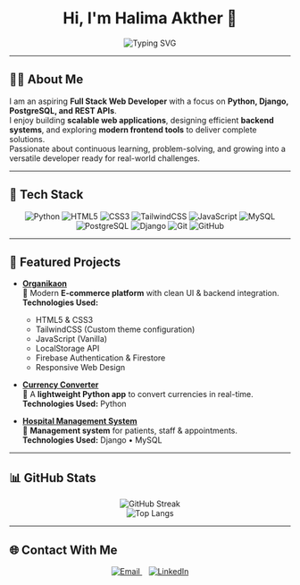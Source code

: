 <!-- Minimal & Professional GitHub Profile README -->

<div align="center">

# Hi, I'm **Halima Akther 👋**

<!-- Typing Effect -->
<img src="https://readme-typing-svg.demolab.com?font=Fira+Code&size=24&pause=1200&color=0ABAB5&center=true&vCenter=true&width=600&lines=Python+Developer+%7C+Full+Stack+Web+Application+Developer" alt="Typing SVG" />

</div>

---

## 🧑‍💻 About Me  

I am an aspiring **Full Stack Web Developer** with a focus on **Python, Django, PostgreSQL, and REST APIs**.  
I enjoy building **scalable web applications**, designing efficient **backend systems**, and exploring **modern frontend tools** to deliver complete solutions.  
Passionate about continuous learning, problem-solving, and growing into a versatile developer ready for real-world challenges.  

---

## 🚀 Tech Stack  

<div align="center">

![Python](https://img.shields.io/badge/Python-3670A0?style=for-the-badge&logo=python&logoColor=ffdd54) 
![HTML5](https://img.shields.io/badge/HTML5-E34F26?style=for-the-badge&logo=html5&logoColor=white) 
![CSS3](https://img.shields.io/badge/CSS3-1572B6?style=for-the-badge&logo=css3&logoColor=white) 
![TailwindCSS](https://img.shields.io/badge/TailwindCSS-06B6D4?style=for-the-badge&logo=tailwind-css&logoColor=white) 
![JavaScript](https://img.shields.io/badge/JavaScript-F7DF1E?style=for-the-badge&logo=javascript&logoColor=000) 
![MySQL](https://img.shields.io/badge/MySQL-005C84?style=for-the-badge&logo=mysql&logoColor=white) 
![PostgreSQL](https://img.shields.io/badge/PostgreSQL-4169E1?style=for-the-badge&logo=postgresql&logoColor=white) 
![Django](https://img.shields.io/badge/Django-092E20?style=for-the-badge&logo=django&logoColor=green) 
![Git](https://img.shields.io/badge/Git-F05032?style=for-the-badge&logo=git&logoColor=white) 
![GitHub](https://img.shields.io/badge/GitHub-181717?style=for-the-badge&logo=github&logoColor=white) 

</div>

---

## 📌 Featured Projects  

- [**Organikaon**](https://github.com/yourusername/organika)  
  🛒 Modern **E-commerce platform** with clean UI & backend integration.  
  **Technologies Used:**  
  - HTML5 & CSS3  
  - TailwindCSS (Custom theme configuration)  
  - JavaScript (Vanilla)  
  - LocalStorage API  
  - Firebase Authentication & Firestore  
  - Responsive Web Design  

- [**Currency Converter**](https://github.com/yourusername/python_currency_converter_)  
  💱 A **lightweight Python app** to convert currencies in real-time.  
  **Technologies Used:** Python  

- [**Hospital Management System**](https://github.com/yourusername/hospital-management)  
  🏥 **Management system** for patients, staff & appointments.  
  **Technologies Used:** Django • MySQL  

---

## 📊 GitHub Stats  

<div align="center">

![GitHub Streak](https://streak-stats.demolab.com?user=yourusername&theme=tokyonight&hide_border=true)  
![Top Langs](https://github-readme-stats.vercel.app/api/top-langs/?username=yourusername&layout=compact&theme=tokyonight&hide_border=true)

</div>

---

## 🌐 Contact With Me  

<div align="center">

<a href="mailto:lubnaislam175@gmail.com" target="_blank">
  <img src="https://img.shields.io/badge/Email-D14836?style=for-the-badge&logo=gmail&logoColor=white" alt="Email">
</a>
&nbsp;&nbsp;
<a href="https://www.linkedin.com/in/halima-akther1/" target="_blank">
  <img src="https://img.shields.io/badge/LinkedIn-0A66C2?style=for-the-badge&logo=linkedin&logoColor=white" alt="LinkedIn">
</a>

</div>
